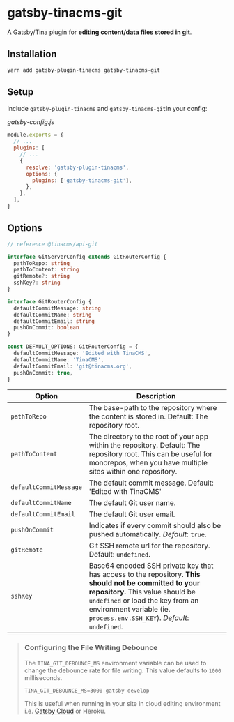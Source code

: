 # gatsby-tinacms-git

A Gatsby/Tina plugin for **editing content/data files stored in git**.

## Installation

```sh
yarn add gatsby-plugin-tinacms gatsby-tinacms-git
```

## Setup

Include `gatsby-plugin-tinacms` and `gatsby-tinacms-git`in your config:

_gatsby-config.js_

```javascript
module.exports = {
  // ...
  plugins: [
    // ...
    {
      resolve: 'gatsby-plugin-tinacms',
      options: {
        plugins: ['gatsby-tinacms-git'],
      },
    },
  ],
}
```

## Options

```ts
// reference @tinacms/api-git

interface GitServerConfig extends GitRouterConfig {
  pathToRepo: string
  pathToContent: string
  gitRemote?: string
  sshKey?: string
}

interface GitRouterConfig {
  defaultCommitMessage: string
  defaultCommitName: string
  defaultCommitEmail: string
  pushOnCommit: boolean
}

const DEFAULT_OPTIONS: GitRouterConfig = {
  defaultCommitMessage: 'Edited with TinaCMS',
  defaultCommitName: 'TinaCMS',
  defaultCommitEmail: 'git@tinacms.org',
  pushOnCommit: true,
}
```

| Option                     | Description                                    |
| -------------------------- | ---------------------------------------------- |
| `pathToRepo`            |  The base-path to the repository where the content is stored in. Default: The repository root.                      |
| `pathToContent`          | The directory to the root of your app within the repository. Default: The repository root. This can be useful for monorepos, when you have multiple sites within one repository.                   |
| `defaultCommitMessage`        |  The default commit message. Default: 'Edited with TinaCMS'                 |
| `defaultCommitName`        | The default Git user name.                |
| `defaultCommitEmail`  | The default Git user email.|
| `pushOnCommit`| Indicates if every commit should also be pushed automatically. _Default_: `true`.|
| `gitRemote`|  Git SSH remote url for the repository. Default: `undefined`.|
| `sshKey`|  Base64 encoded SSH private key that has access to the repository. **This should not be committed to your repository.** This value should be `undefined` or load the key from an environment variable (ie. `process.env.SSH_KEY`). _Default_: `undefined`.|

> ### Configuring the File Writing Debounce
>
> The `TINA_GIT_DEBOUNCE_MS` environment variable can be used to change
> the debounce rate for file writing. This value defaults to `1000`
> milliseconds.
>
> ```
> TINA_GIT_DEBOUNCE_MS=3000 gatsby develop
> ```
>
> This is useful when running in your site in cloud editing environment
> i.e. [Gatsby Cloud](https://tinacms.org/blog/using-tinacms-on-gatsby-cloud) or
> Heroku.